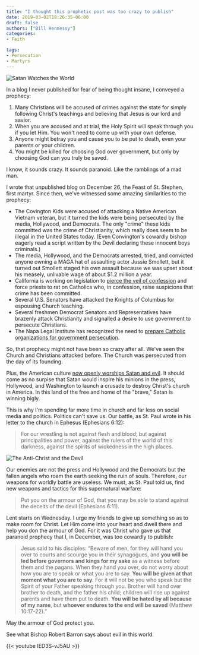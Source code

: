 ```yaml
---
title: "I thought this prophetic post was too crazy to publish"
date: 2019-03-02T18:26:35-06:00
draft: false
authors: ["Bill Hennessy"]
categories: 
- Faith

tags:
- Persecution
- Martyrs
---
```

![Satan Watches the World](/images/uploads/satan-public-domain.jpg "Satan")

In a blog I never published for fear of being thought insane, I conveyed a prophecy:

1. Many Christians will be accused of crimes against the state for simply following Christ's teachings and believing that Jesus is our lord and savior.
2. When you are accused and at trial, the Holy Spirit will speak through you if you let Him. You won't need to come up with your own defense.
3. Anyone might betray you and cause you to be put to death, even your parents or your children. 
4. You might be killed for choosing God over government, but only by choosing God can you truly be saved.

I know, it sounds crazy. It sounds paranoid. Like the ramblings of a mad man. 

I wrote that unpublished blog on December 26, the Feast of St. Stephen, first martyr. Since then, we've witnessed some amazing similarities to the prophecy:

- The Covington Kids were accused of attacking a Native American Vietnam veteran, but it turned the kids were being persecuted by the media, Hollywood, and Democrats. The only "crime" these kids committed was the crime of Christianity, which really does seem to be illegal in the United States today. (Even Convington's cowardly bishop eagerly read a script written by the Devil declaring these innocent boys criminals.)
- The media, Hollywood, and the Democrats arrested, tried, and convicted anyone owning a MAGA hat of assaulting actor Jussie Smollett, but it turned out Smollett staged his own assault because we was upset about his measely, unlivable wage of about $1.2 million a year.
- California is working on legislation to [pierce the veil of confession](https://www.lifesitenews.com/news/california-wants-to-force-priests-to-violate-the-seal-of-confession) and force priests to rat on Catholics who, in confession, raise suspicions that crime has been committed. 
- Several U.S. Senators have attacked the Knights of Columbus for espousing Church teaching. 
- Several freshmen Democrat Senators and Representatives have brazenly attack Christianity and signalled a desire to use government to persecute Christians. 
- The Napa Legal Institute has recognized the need to [prepare Catholic organizations for government persecution](http://www.ncregister.com/daily-news/napa-legal-institute-launches-to-help-catholic-groups-in-the-next-america). 

So, that prophecy might not have been so crazy after all. We've seen the Church and Christians attacked before. The Church was persecuted from the day of its founding. 

Plus, the American culture [now openly worships Satan and evil](https://www.youtube.com/watch?v=BnCGN7ZlPTM). It should come as no surpise that Satan would inspire his minions in the press, Hollywood, and Washington to launch a crusade to destroy Christ's church in America. In this land of the free and home of the "brave," Satan is winning bigly. 

This is why I'm spending far more time in church and far less on social media and politics. Politics can't save us. Our battle, as St. Paul wrote in his letter to the church in Ephesus (Ephesians 6:12):

> For our wrestling is not against flesh and blood; but against principalities and power, against the rulers of the world of this darkness, against the spirits of wickedness in the high places. 

![The Anti-Christ and the Devil](/images/uploads/anti-christ.jpg "Satan manipulates the anti-christ")

Our enemies are not the press and Hollywood and the Democrats but the fallen angels who roam the earth seeking the ruin of souls. Therefore, our weapons for worldly battle are useless. We must, as St. Paul told us, find new weapons and tactics for this supernatural warfare:

> Put you on the armour of God, that you may be able to stand against the deceits of the devil (Ephesians 6:11).

Lent starts on Wednesday. I urge my friends to give up something so as to make room for Christ. Let Him come into your heart and dwell there and help you don the armour of God. For it was Christ who gave us that paranoid prophecy that I, in December, was too cowardly to publish:

> Jesus said to his disciples: “Beware of men, for they will hand you over to courts and scourge you in their synagogues, and **you will be led before governors and kings for my sake** as a witness before them and the pagans. When they hand you over, do not worry about how you are to speak or what you are to say. **You will be given at that moment what you are to say**. For it will not be you who speak but the Spirit of your Father speaking through you. Brother will hand over brother to death, and the father his child; children will rise up against parents and have them put to death. **You will be hated by all because of my name**, but **whoever endures to the end will be saved** (Matthew 10:17-22).”

May the armour of God protect you. 

See what Bishop Robert Barron says about evil in this world.

{{< youtube IED3S-vJ5AU >}}